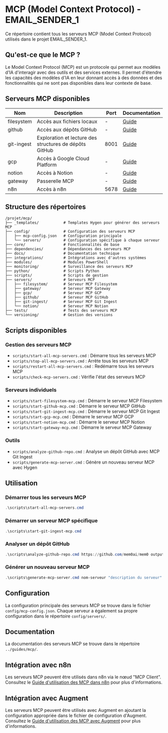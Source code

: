 # MCP (Model Context Protocol) - EMAIL_SENDER_1

Ce répertoire contient tous les serveurs MCP (Model Context Protocol) utilisés dans le projet EMAIL_SENDER_1.

## Qu'est-ce que le MCP ?

Le Model Context Protocol (MCP) est un protocole qui permet aux modèles d'IA d'interagir avec des outils et des services externes. Il permet d'étendre les capacités des modèles d'IA en leur donnant accès à des données et des fonctionnalités qui ne sont pas disponibles dans leur contexte de base.

## Serveurs MCP disponibles

| Nom | Description | Port | Documentation |
|-----|-------------|------|---------------|
| filesystem | Accès aux fichiers locaux | - | [Guide](../guides/mcp/GUIDE_FINAL_MCP.md) |
| github | Accès aux dépôts GitHub | - | [Guide](../guides/mcp/GITHUB_MCP.md) |
| git-ingest | Exploration et lecture des structures de dépôts GitHub | 8001 | [Guide](../guides/mcp/GUIDE_MCP_GIT_INGEST.md) |
| gcp | Accès à Google Cloud Platform | - | [Guide](../guides/mcp/GUIDE_FINAL_MCP.md) |
| notion | Accès à Notion | - | [Guide](../guides/mcp/GUIDE_FINAL_MCP.md) |
| gateway | Passerelle MCP | - | [Guide](../guides/mcp/GUIDE_MCP_GATEWAY.md) |
| n8n | Accès à n8n | 5678 | [Guide](../guides/mcp/GUIDE_FINAL_MCP.md) |

## Structure des répertoires

```
/projet/mcp/
├── _templates/           # Templates Hygen pour générer des serveurs MCP
├── config/               # Configuration des serveurs MCP
│   ├── mcp-config.json   # Configuration principale
│   └── servers/          # Configuration spécifique à chaque serveur
├── core/                 # Fonctionnalités de base
├── dependencies/         # Dépendances des serveurs MCP
├── docs/                 # Documentation technique
├── integrations/         # Intégrations avec d'autres systèmes
├── modules/              # Modules PowerShell
├── monitoring/           # Surveillance des serveurs MCP
├── python/               # Scripts Python
├── scripts/              # Scripts de gestion
├── servers/              # Serveurs MCP
│   ├── filesystem/       # Serveur MCP Filesystem
│   ├── gateway/          # Serveur MCP Gateway
│   ├── gcp/              # Serveur MCP GCP
│   ├── github/           # Serveur MCP GitHub
│   ├── git-ingest/       # Serveur MCP Git Ingest
│   └── notion/           # Serveur MCP Notion
├── tests/                # Tests des serveurs MCP
└── versioning/           # Gestion des versions
```

## Scripts disponibles

### Gestion des serveurs MCP

- `scripts/start-all-mcp-servers.cmd` : Démarre tous les serveurs MCP
- `scripts/stop-all-mcp-servers.cmd` : Arrête tous les serveurs MCP
- `scripts/restart-all-mcp-servers.cmd` : Redémarre tous les serveurs MCP
- `scripts/check-mcp-servers.cmd` : Vérifie l'état des serveurs MCP

### Serveurs individuels

- `scripts/start-filesystem-mcp.cmd` : Démarre le serveur MCP Filesystem
- `scripts/start-github-mcp.cmd` : Démarre le serveur MCP GitHub
- `scripts/start-git-ingest-mcp.cmd` : Démarre le serveur MCP Git Ingest
- `scripts/start-gcp-mcp.cmd` : Démarre le serveur MCP GCP
- `scripts/start-notion-mcp.cmd` : Démarre le serveur MCP Notion
- `scripts/start-gateway-mcp.cmd` : Démarre le serveur MCP Gateway

### Outils

- `scripts/analyze-github-repo.cmd` : Analyse un dépôt GitHub avec MCP Git Ingest
- `scripts/generate-mcp-server.cmd` : Génère un nouveau serveur MCP avec Hygen

## Utilisation

### Démarrer tous les serveurs MCP

```powershell
.\scripts\start-all-mcp-servers.cmd
```

### Démarrer un serveur MCP spécifique

```powershell
.\scripts\start-git-ingest-mcp.cmd
```

### Analyser un dépôt GitHub

```powershell
.\scripts\analyze-github-repo.cmd https://github.com/mem0ai/mem0 output/mem0-analysis 200
```

### Générer un nouveau serveur MCP

```powershell
.\scripts\generate-mcp-server.cmd nom-serveur "description du serveur" commande "arg1,arg2,arg3" "ENV_VAR=valeur" port
```

## Configuration

La configuration principale des serveurs MCP se trouve dans le fichier `config/mcp-config.json`. Chaque serveur a également sa propre configuration dans le répertoire `config/servers/`.

## Documentation

La documentation des serveurs MCP se trouve dans le répertoire `../guides/mcp/`.

## Intégration avec n8n

Les serveurs MCP peuvent être utilisés dans n8n via le nœud "MCP Client". Consultez le [Guide d'utilisation des MCP dans n8n](../guides/mcp/GUIDE_FINAL_MCP.md) pour plus d'informations.

## Intégration avec Augment

Les serveurs MCP peuvent être utilisés avec Augment en ajoutant la configuration appropriée dans le fichier de configuration d'Augment. Consultez le [Guide d'utilisation des MCP avec Augment](../guides/mcp/GUIDE_FINAL_MCP.md) pour plus d'informations.
